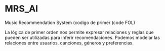 # MRS_AI
Music Recommendation System (codigo de primer (code FOL)

La lógica de primer orden nos permite expresar relaciones y reglas que pueden ser utilizadas para inferir recomendaciones.
Podemos modelar las relaciones entre usuarios, canciones, géneros y preferencias.
